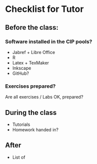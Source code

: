 # Checklist for Tutor

## Before the class:

### Software installed in the CIP pools?

* Jabref + Libre Office 
* R
* Latex + TexMaker
* Inkscape
* GitHub?

### Exercises prepared?

Are all exercises / Labs OK, prepared?

## During the class

* Tutorials
* Homework handed in?


## After

* List of 
